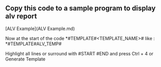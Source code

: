 ## Copy this code to a sample program to display alv report


[ALV Example](ALV Example.md)

Now at the start of the code *#TEMPLATE#<TEMPLATE_NAME># like : *#TEMPLATE#ALV_TEMP# 

Highlight all lines or surround with #START #END and press Ctrl + 4 or Generate Template
